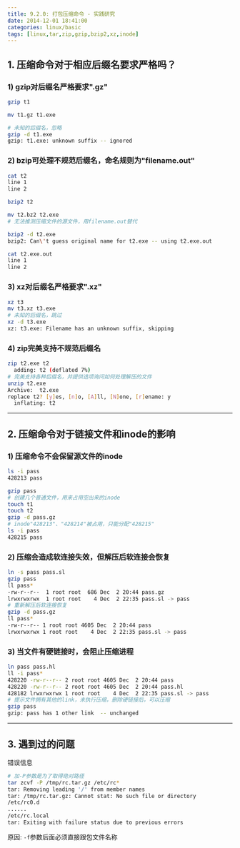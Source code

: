 ```yaml
---
title: 9.2.0: 打包压缩命令 - 实践研究
date: 2014-12-01 18:41:00
categories: linux/basic
tags: [linux,tar,zip,gzip,bzip2,xz,inode]
---
```


## 1. 压缩命令对于相应后缀名要求严格吗？

### 1) gzip对后缀名严格要求".gz"

``` bash
gzip t1

mv t1.gz t1.exe

# 未知的后缀名，忽略
gzip -d t1.exe
gzip: t1.exe: unknown suffix -- ignored
```

### 2) bzip可处理不规范后缀名，命名规则为"filename.out"
``` bash
cat t2
line 1
line 2

bzip2 t2

mv t2.bz2 t2.exe
# 无法推测压缩文件的源文件，用filename.out替代

bzip2 -d t2.exe
bzip2: Can\'t guess original name for t2.exe -- using t2.exe.out

cat t2.exe.out
line 1
line 2
```

### 3) xz对后缀名严格要求".xz"

``` bash
xz t3
mv t3.xz t3.exe
# 未知的后缀名，跳过
xz -d t3.exe
xz: t3.exe: Filename has an unknown suffix, skipping
```

### 4) zip完美支持不规范后缀名
``` bash
zip t2.exe t2
  adding: t2 (deflated 7%)
# 完美支持各种后缀名，并提供选项询问如何处理解压的文件
unzip t2.exe
Archive:  t2.exe
replace t2? [y]es, [n]o, [A]ll, [N]one, [r]ename: y
  inflating: t2
```

----

## 2. 压缩命令对于链接文件和inode的影响

### 1) 压缩命令不会保留源文件的inode

``` bash
ls -i pass
428213 pass

gzip pass
# 创建几个普通文件，用来占用空出来的inode
touch t1
touch t2
gzip -d pass.gz
# inode"428213"、"428214"被占用，只能分配"428215"
ls -i pass
428215 pass
```

### 2) 压缩会造成软连接失效，但解压后软连接会恢复

``` bash
ln -s pass pass.sl
gzip pass
ll pass*
-rw-r--r--  1 root root  686 Dec  2 20:44 pass.gz
lrwxrwxrwx  1 root root    4 Dec  2 22:35 pass.sl -> pass
# 重新解压后软连接恢复
gzip -d pass.gz
ll pass*
-rw-r--r-- 1 root root 4605 Dec  2 20:44 pass
lrwxrwxrwx 1 root root    4 Dec  2 22:35 pass.sl -> pass
```

### 3) 当文件有硬链接时，会阻止压缩进程

``` bash
ln pass pass.hl
ll -i pass*
428220 -rw-r--r-- 2 root root 4605 Dec  2 20:44 pass
428220 -rw-r--r-- 2 root root 4605 Dec  2 20:44 pass.hl
428182 lrwxrwxrwx 1 root root    4 Dec  2 22:35 pass.sl -> pass
# 提示文件拥有其他的link，未执行压缩，删除硬链接后，可以压缩
gzip pass
gzip: pass has 1 other link  -- unchanged                                               
```

---

## 3. 遇到过的问题

错误信息

``` bash
# 加-P参数是为了取得绝对路径
tar zcvf -P /tmp/rc.tar.gz /etc/rc*
tar: Removing leading '/' from member names
tar: /tmp/rc.tar.gz: Cannot stat: No such file or directory
/etc/rc0.d
......
/etc/rc.local
tar: Exiting with failure status due to previous errors
```

原因: `-f`参数后面必须直接跟包文件名称
